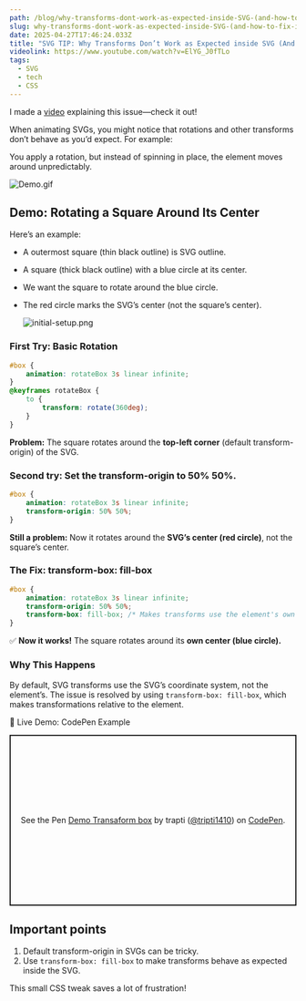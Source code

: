```yaml
---
path: /blog/why-transforms-dont-work-as-expected-inside-SVG-(and-how-to-fix-it)/
slug: why-transforms-dont-work-as-expected-inside-SVG-(and-how-to-fix-it)
date: 2025-04-27T17:46:24.033Z
title: "SVG TIP: Why Transforms Don’t Work as Expected inside SVG (And How to Fix It)"
videolink: https://www.youtube.com/watch?v=ElYG_J0fTLo
tags:
  - SVG
  - tech
  - CSS
---
```


I made a [video](https://www.youtube.com/watch?v=ElYG_J0fTLo) explaining this issue—check it out!

When animating SVGs, you might notice that rotations and other transforms don’t behave as you’d expect. For example:

You apply a rotation, but instead of spinning in place, the element moves around unpredictably.

![Demo.gif](/assets/svg-transforms-fix/demo.gif)

## Demo: Rotating a Square Around Its Center

Here’s an example:

- A outermost square (thin black outline) is SVG outline.
- A square (thick black outline) with a blue circle at its center.
- We want the square to rotate around the blue circle.
- The red circle marks the SVG’s center (not the square’s center).

  ![initial-setup.png](/assets/svg-transforms-fix/initial-setup.png)

### First Try: Basic Rotation

```css
#box {
	animation: rotateBox 3s linear infinite;
}
@keyframes rotateBox {
	to {
		transform: rotate(360deg);
	}
}
```

**Problem:** The square rotates around the **top-left corner** (default transform-origin) of the SVG.

### Second try: Set the transform-origin to 50% 50%.

```css
#box {
	animation: rotateBox 3s linear infinite;
	transform-origin: 50% 50%;
}
```

**Still a problem:** Now it rotates around the **SVG’s center (red circle)**, not the square’s center.

### The Fix: transform-box: fill-box

```css
#box {
	animation: rotateBox 3s linear infinite;
	transform-origin: 50% 50%;
	transform-box: fill-box; /* Makes transforms use the element's own origin */
}
```

✅ **Now it works!** The square rotates around its **own center (blue circle).**

### Why This Happens

By default, SVG transforms use the SVG’s coordinate system, not the element’s. The issue is resolved by using `transform-box: fill-box`, which makes transformations relative to the element.

🔗 Live Demo: CodePen Example

<p class="codepen" data-height="300" data-slug-hash="jORxMqy" data-pen-title="Demo Transaform box" data-user="tripti1410" style="height: 300px; box-sizing: border-box; display: flex; align-items: center; justify-content: center; border: 2px solid; margin: 1em 0; padding: 1em;">
  <span>See the Pen <a href="https://codepen.io/tripti1410/pen/jORxMqy">
  Demo Transaform box</a> by trapti (<a href="https://codepen.io/tripti1410">@tripti1410</a>)
  on <a href="https://codepen.io">CodePen</a>.</span>
</p>
<script async src="https://public.codepenassets.com/embed/index.js"></script>

## Important points

1. Default transform-origin in SVGs can be tricky.
2. Use `transform-box: fill-box` to make transforms behave as expected inside the SVG.

This small CSS tweak saves a lot of frustration!

